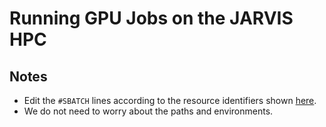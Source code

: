 # Running GPU Jobs on the JARVIS HPC

## Notes
- Edit the `#SBATCH` lines according to the resource identifiers shown [here](https://stevens0.sharepoint.com/sites/IT_Intranet/SitePages/JARVIS.aspx).
- We do not need to worry about the paths and environments.